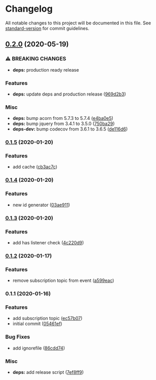 # Changelog

All notable changes to this project will be documented in this file. See [standard-version](https://github.com/conventional-changelog/standard-version) for commit guidelines.

## [0.2.0](https://gitlab.com/SkeLLLa/mqee/compare/v0.1.5...v0.2.0) (2020-05-19)

### ⚠ BREAKING CHANGES

- **deps:** production ready release

### Features

- **deps:** update deps and production release ([969d2b3](https://gitlab.com/SkeLLLa/mqee/commit/969d2b3596cec652a02c1d9b6ce2d4a669078208))

### Misc

- **deps:** bump acorn from 5.7.3 to 5.7.4 ([e4ba0e5](https://gitlab.com/SkeLLLa/mqee/commit/e4ba0e5f5f147c4d251c6273ca848e8de4cf62df))
- **deps:** bump jquery from 3.4.1 to 3.5.0 ([750ba29](https://gitlab.com/SkeLLLa/mqee/commit/750ba29efb6d9dfd6b9ebc58d8a473c4f00acb80))
- **deps-dev:** bump codecov from 3.6.1 to 3.6.5 ([de116d6](https://gitlab.com/SkeLLLa/mqee/commit/de116d6772e94bd35e50be82ef4fcfdd05ccb82d))

### [0.1.5](https://gitlab.com/m03geek/mqee/compare/v0.1.4...v0.1.5) (2020-01-20)

### Features

- add cache ([cb3ac7c](https://gitlab.com/m03geek/mqee/commit/cb3ac7cef7a1d37e3fd425fdc6a2f53ffd6084bb))

### [0.1.4](https://gitlab.com/m03geek/mqee/compare/v0.1.3...v0.1.4) (2020-01-20)

### Features

- new id generator ([03ae911](https://gitlab.com/m03geek/mqee/commit/03ae91160fde3d010ba6bca05f9e39100cc1574a))

### [0.1.3](https://gitlab.com/m03geek/mqee/compare/v0.1.2...v0.1.3) (2020-01-20)

### Features

- add has listener check ([4c220d9](https://gitlab.com/m03geek/mqee/commit/4c220d9944a2907a62213c90d178a41709a4eb62))

### [0.1.2](https://gitlab.com/m03geek/mqee/compare/v0.1.1...v0.1.2) (2020-01-17)

### Features

- remove subscription topic from event ([a599eac](https://gitlab.com/m03geek/mqee/commit/a599eac9b841afc6865fa19e62bce9774e3ed5cd))

### 0.1.1 (2020-01-16)

### Features

- add subscription topic ([ec57b07](https://gitlab.com/m03geek/mqee/commit/ec57b0712b4e8e753269ac12dfd1257ff0668c3c))
- initial commit ([05461ef](https://gitlab.com/m03geek/mqee/commit/05461ef3d1ada2e55fdb75e2e8e0964c3539b426))

### Bug Fixes

- add ignorefile ([86cdd74](https://gitlab.com/m03geek/mqee/commit/86cdd74a2224a29a1d568c95b881016cc6def3f5))

### Misc

- **deps:** add release script ([7ef8ff9](https://gitlab.com/m03geek/mqee/commit/7ef8ff9781226070b5542735bf7ffd9d2fd5dfcb))
